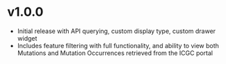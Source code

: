 # v1.0.0

- Initial release with API querying, custom display type, custom drawer widget
- Includes feature filtering with full functionality, and ability to view both Mutations and Mutation Occurrences retrieved from the ICGC portal
